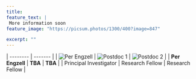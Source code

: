 ```yaml
---
title: 
feature_text: | 
 More information soon
feature_image: "https://picsum.photos/1300/400?image=847" 

excerpt: ""
---
```

| -------- | ------- |
| ![Per Engzell](https://perengzell.com/portrait.jpg) | ![Postdoc 1](https://upload.wikimedia.org/wikipedia/commons/2/24/Missing_avatar.svg) | ![Postdoc 2](https://upload.wikimedia.org/wikipedia/commons/2/24/Missing_avatar.svg) |
| **Per Engzell** | **TBA** | **TBA** |
| Principal Investigator | Research Fellow | Research Fellow |
